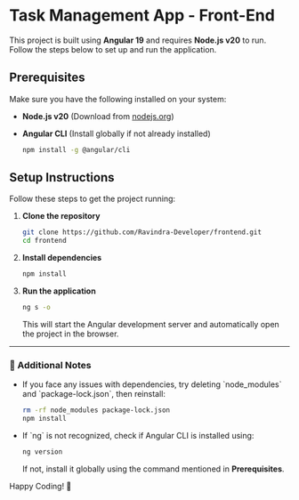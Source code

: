 # Task Management App - Front-End  

This project is built using **Angular 19** and requires **Node.js v20** to run. Follow the steps below to set up and run the application.

## Prerequisites  

Make sure you have the following installed on your system:  

- **Node.js v20** (Download from [nodejs.org](https://nodejs.org/))  
- **Angular CLI** (Install globally if not already installed)  

  ```bash
  npm install -g @angular/cli
  ```

## Setup Instructions  

Follow these steps to get the project running:  

1. **Clone the repository**  
   ```bash
   git clone https://github.com/Ravindra-Developer/frontend.git
   cd frontend
   ```

2. **Install dependencies**  
   ```bash
   npm install
   ```

3. **Run the application**  
   ```bash
   ng s -o
   ```
   This will start the Angular development server and automatically open the project in the browser.

---

### 📌 Additional Notes  
- If you face any issues with dependencies, try deleting \`node_modules\` and \`package-lock.json\`, then reinstall:  
  ```bash
  rm -rf node_modules package-lock.json
  npm install
  ```
- If \`ng\` is not recognized, check if Angular CLI is installed using:  
  ```bash
  ng version
  ```
  If not, install it globally using the command mentioned in **Prerequisites**.

Happy Coding! 🚀